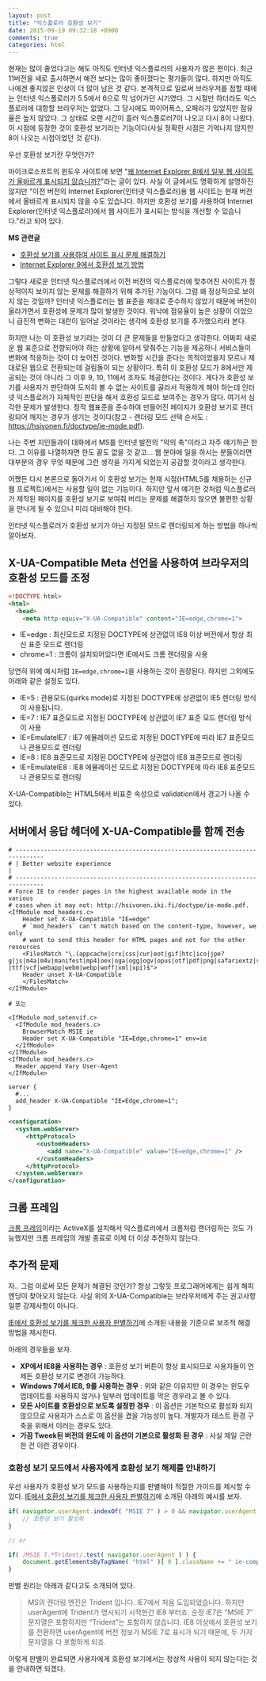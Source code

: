 ```yaml
---
layout: post
title: "익스플로러 호환성 보기"
date: 2015-09-19 09:32:18 +0900
comments: true
categories: html
---
```


현재는 많이 줄었다고는 해도 아직도 인터넷 익스플로러의 사용자가 많은 편이다. 최근 11버전을 새로 출시하면서 예전 보다는 많이 좋아졌다는 평가들이 많다. 하지만 아직도 나에겐 좋지않은 인상이 더 많이 남은 것 같다. 본격적으로 일로써 브라우저를 접할 때에는 인터넷 익스폴로러가 5.5에서 6으로 막 넘어가던 시기였다. 그 시절만 하더라도 익스플로러에 대항할 브라우저는 없었다. 그 당시에도 파이어폭스, 오페라가 있었지만 점유율은 높지 않았다. 그 상태로 오랜 시간이 흘러 익스플로러7이 나오고 다시 8이 나왔다. 이 시점에 등장한 것이 호환성 보기라는 기능이다(사실 정확한 시점은 기억나지 않지만 8이 나오는 시점이었던 것 같다).

우선 호환성 보기란 무엇인가?

마이크로소프트의 윈도우 사이트에 보면 "[왜 Internet Explorer 8에서 일부 웹 사이트가 올바르게 표시되지 않습니까?](http://windows.microsoft.com/ko-kr/windows/websites-display-incorrectly-internet-explorer-8#1TC=windows-7)"라는 글이 있다. 사실 이 글에서도 명확하게 설명하진 않지만 "이전 버전의 Internet Explorer(인터넷 익스플로러)용 웹 사이트는 현재 버전에서 올바르게 표시되지 않을 수도 있습니다. 하지만 호환성 보기를 사용하여 Internet Explorer(인터넷 익스플로러)에서 웹 사이트가 표시되는 방식을 개선할 수 있습니다."라고 되어 있다.

**MS 관련글**

* [호환성 보기를 사용하여 사이트 표시 문제 해결하기](http://windows.microsoft.com/ko-kr/internet-explorer/use-compatibility-view#ie=ie-11)
* [Internet Explorer 9에서 호환성 보기 방법](https://support.microsoft.com/ko-kr/kb/2536204)

그렇다 새로운 인터넷 익스플로러에서 이전 버전의 익스플로러에 맞추어진 사이트가 정상적이지 보이지 않는 문제를 해결하기 위해 추가된 기능이다. 그럼 왜 정상적으로 보이지 않는 것일까? 인터넷 익스플로러는 웹 표준을 제대로 준수하지 않았기 때문에 버전이 올라가면서 호환성에 문제가 많이 발생한 것이다. 워낙에 점유율이 높은 상황이 이었으니 급진적 변화는 대란이 일어날 것이라는 생각에 호환성 보기를 추가했으리라 본다.

하지만 나는 이 호환성 보기라는 것이 더 큰 문제들을 만들었다고 생각한다. 어짜피 새로운 웹 표준으로 전향되어야 하는 상황에 알아서 맞춰주는 기능을 제공하니 서비스들이 변화에 적응하는 것이 더 늦어진 것이다. 변화할 시간을 준다는 목적이었을지 모르나 제대로된 웹으로 전환되는데 걸림돌이 되는 상황이다. 특히 이 호환성 모드가 8에서만 제공되는 것이 아니라 그 이후 9, 10, 11에서 조차도 제공한다는 것이다. 게다가 호환성 보기를 사용자가 판단하여 도저히 볼 수 없는 사이트를 골라서 적용하게 해야 하는데 인터넷 익스플로러가 자체적인 판단을 해서 호환성 모드로 보여주는 경우가 많다. 여기서 심각한 문제가 발생한다. 정작 웹표준을 준수하여 만들어진 페이지가 호환성 보기로 렌더링되어 깨지는 경우가 생기는 것이다(참고 - 랜더링 모드 선택 순서도 : https://hsivonen.fi/doctype/ie-mode.pdf).

나는 주변 지인들과이 대화에서 MS를 인터넷 발전의 "악의 축"이라고 자주 얘기하곤 한다. 그 이유를 나열하자면 한도 끝도 없을 것 같고... 웹 분야에 일을 하시는 분들이라면 대부분의 경우 무엇 때문에 그런 생각을 가지게 되었는지 공감할 것이라고 생각한다.

어쨌든 다시 본론으로 돌아가서 이 호환성 보기는 현재 시점(HTML5를 채용하는 신규 웹 프로젝트)에서는 사용할 일이 없는 기능이다. 하지만 앞서 얘기한 것처럼 익스플로러가 제작된 페이지를 호환성 보기로 보여줘 버리는 문제를 해결하지 않으면 불편한 상황을 만나게 될 수 있으니 미리 대비해야 한다.

인터넷 익스플로러가 호환성 보기가 아닌 지정된 모드로 랜더링되게 하는 방법을 하나씩 알아보자.

## X-UA-Compatible Meta 선언을 사용하여 브라우저의 호환성 모드를 조정
```html
<!DOCTYPE html>
<html>
  <head>
    <meta http-equiv="X-UA-Compatible" content="IE=edge,chrome=1">
```
* IE=edge : 최신모드로 지정된 DOCTYPE에 상관없이 IE8 이상 버전에서 항상 최신 표준 모드로 렌더링
* chrome=1 : 크롬이 설치되어있다면 IE에서도 크롬 렌더링을 사용

당연히 위에 예시처럼 `IE=edge,chrome=1`을 사용하는 것이 권장된다. 하지만 그외에도 아래와 같은 설정도 있다.

* IE=5 : 관용모드(quirks mode)로 지정된 DOCTYPE에 상관없이 IE5 렌더링 방식이 사용됩니다.
* IE=7 : IE7 표준모드로 지정된 DOCTYPE에 상관없이 IE7 표준 모드 렌더링 방식이 사용
* IE=EmulateIE7 : IE7 에뮬레이션 모드로 지정된 DOCTYPE에 따라 IE7 표준모드나 관용모드로 렌더링
* IE=8 : IE8 표준모드로 지정된 DOCTYPE에 상관없이 IE8 표준모드로 렌더링
* IE=EmulateIE8 : IE8 에뮬레이션 모드로 지정된 DOCTYPE에 따라 IE8 표준모드나 관용모드로 렌더링



X-UA-Compatible는 HTML5에서 비표준 속성으로 validation에서 경고가 나올 수 있다.

## 서버에서 응답 헤더에 X-UA-Compatible를 함께 전송

```apacheconf
# ------------------------------------------------------------------------------
# | Better website experience                                                  |
# ------------------------------------------------------------------------------
# Force IE to render pages in the highest available mode in the various
# cases when it may not: http://hsivonen.iki.fi/doctype/ie-mode.pdf.
<IfModule mod_headers.c>
    Header set X-UA-Compatible "IE=edge"
    # `mod_headers` can't match based on the content-type, however, we only
    # want to send this header for HTML pages and not for the other resources
    <FilesMatch "\.(appcache|crx|css|cur|eot|gif|htc|ico|jpe?g|js|m4a|m4v|manifest|mp4|oex|oga|ogg|ogv|opus|otf|pdf|png|safariextz|svgz?|ttf|vcf|webapp|webm|webp|woff|xml|xpi)$">
    Header unset X-UA-Compatible
    </FilesMatch>
</IfModule>

# 또는

<IfModule mod_setenvif.c>
  <IfModule mod_headers.c>
    BrowserMatch MSIE ie
    Header set X-UA-Compatible "IE=Edge,chrome=1" env=ie
  </IfModule>
</IfModule>
<IfModule mod_headers.c>
  Header append Vary User-Agent
</IfModule>
```

```nginx
server {
  #...
  add_header X-UA-Compatible "IE=Edge,chrome=1";
}
```

```xml
<configuration>
  <system.webServer>
     <httpProtocol>
        <customHeaders>
           <add name="X-UA-Compatible" value="IE=edge,chrome=1" />
        </customHeaders>
     </httpProtocol>
  </system.webServer>
</configuration>
```

## 크롬 프레임

[크롬 프레임](https://tools.google.com/dlpage/chromeframe?hl=ko&prefersystemlevel=true)이라는 ActiveX를 설치해서 익스플로러에서 크롬처럼 랜더링하는 것도 가능했지만 크롬 프레임의 개발 종료로 이제 더 이상 추천하지 않는다.

## 추가적 문제

자.. 그럼 이로써 모든 문제가 해결된 것인가? 항상 그렇듯 프로그래머에게는 쉽게 해피엔딩이 찾아오지 않는다. 사실 위의 X-UA-Compatible는 브라우저에게 주는 권고사항일뿐 강제사항이 아니다.

[IE에서 호환성 보기를 체크한 사용자 판별하기](http://blog.grotesq.com/post/380)에 소개된 내용을 기준으로 보조적 해결 방법을 제시한다.

아래의 경우들을 보자.

* **XP에서 IE8을 사용하는 경우** : 호환성 보기 버튼이 항상 표시되므로 사용자들이 언제든 호환성 보기로 변경이 가능하다.
* **Windows 7에서 IE8, 9를 사용하는 경우** : 위와 같은 이유지만 이 경우는 윈도우 업데이트를 사용하지 않거나 일부러 업데이트를 막은 경우라고 볼 수 있다.
* **모든 사이트를 호환성으로 보도록 설정한 경우** : 이 옵션은 기본적으로 활성화 되지 않으므로 사용자가 스스로 이 옵션을 켰을 가능성이 높다. 개발자가 테스트 환경 구축을 위해서 이러는 경우도 있다.
* **가끔 Tweek된 버전의 윈도에 이 옵션이 기본으로 활성화 된 경우** : 사실 제일 곤란한 건 이런 경우이다.

### 호환성 보기 모드에서 사용자에게 호환성 보기 해제를 안내하기

우선 사용자가 호환성 보기 모드를 사용하는지를 판별해야 적절한 가이드를 제시할 수 있다. [IE에서 호환성 보기를 체크한 사용자 판별하기](http://blog.grotesq.com/post/380)에 소개된 아래의 예시를 보자.

```javascript
if( navigator.userAgent.indexOf( "MSIE 7" ) > 0 && navigator.userAgent.indexOf( "Trident" ) ) {
    // 호환성 보기 활성화
}

// or

if( /MSIE 7.*Trident/.test( navigator.userAgent ) ) {
    document.getElementsByTagName( "html" )[ 0 ].className += " ie-compatible";
}
```

판별 원리는 아래과 같다고도 소개되어 있다.
> MS의 렌더링 엔진은 Trident 입니다. IE7에서 처음 도입되었습니다. 하지만 userAgent에 Trident가 명시되기 시작한건 IE8 부터죠.
> 순정 IE7은 “MSIE 7″ 문자열은 포함하지만 “Trident”는 포함하지 않습니다.
> IE8 이상에서 호환성 보기를 전환하면 userAgent에 버전 정보가 MSIE 7로 표시가 되기 때문에, 두 가지 문자열을 다 포함하게 되죠.

이렇게 판별이 완료되면 사용자에게 호환성 보기에서는 정상적 사용이 되지 않는다는 것을 안내하면 되겠다.
